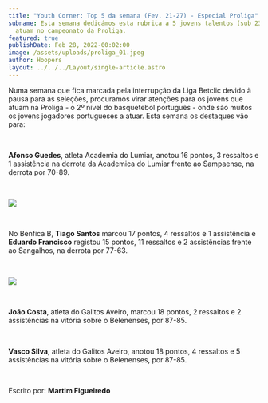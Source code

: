 ```yaml
---
title: "Youth Corner: Top 5 da semana (Fev. 21-27) - Especial Proliga"
subname: Esta semana dedicámos esta rubrica a 5 jovens talentos (sub 23) que
  atuam no campeonato da Proliga.
featured: true
publishDate: Feb 28, 2022-00:02:00
image: /assets/uploads/proliga_01.jpeg
author: Hoopers
layout: ../../../Layout/single-article.astro
---
```

Numa semana que fica marcada pela interrupção da Liga Betclic devido à pausa para as seleções, procuramos virar atenções para os jovens que atuam na Proliga - o 2º nível do basquetebol português - onde são muitos os jovens jogadores portugueses a atuar. Esta semana os destaques vão para:

</br>



**Afonso Guedes**, atleta Academia do Lumiar, anotou 16 pontos, 3 ressaltos e 1 assistência na derrota da Academica do Lumiar frente ao Sampaense, na derrota por 70-89.

</br>



![](/assets/uploads/proliga_02.jpeg)

</br>



No Benfica B, **Tiago Santos** marcou 17 pontos, 4 ressaltos e 1 assistência e **Eduardo Francisco** registou 15 pontos, 11 ressaltos e 2 assistências frente ao Sangalhos, na derrota por 77-63.

</br>



![](/assets/uploads/proliga_01.jpeg)

</br>



**João Costa**, atleta do Galitos Aveiro, marcou 18 pontos, 2 ressaltos e 2 assistências na vitória sobre o Belenenses, por 87-85. 

</br>



**Vasco Silva**, atleta do Galitos Aveiro, anotou 18 pontos, 4 ressaltos e 5 assistências na vitória sobre o Belenenses, por 87-85.

</br>



Escrito por: **Martim Figueiredo**